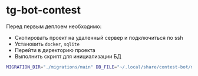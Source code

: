 # tg-bot-contest

Перед первым деплоем необходимо:

- Скопировать проект на удаленный сервер и подключиться по ssh
- Установить `docker`, `sqlite`
- Перейти в директорию проекта
- Выполнить скрипт для инициализации БД

```sh
MIGRATION_DIR="./migrations/main" DB_FILE="~/.local/share/contest-bot/main.db" ./scripts/init-scheme.sh
```
